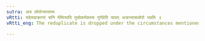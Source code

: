 ```yaml
---
sutra: अत्र लोपोभ्यासस्य
vRtti: यदेतत्प्रक्रान्तं सनि मीमेत्यादि मुचोकर्मकस्य गुणेवेति यावत् अत्राभ्यासलोपो भवति ॥
vRtti_eng: The reduplicate is dropped under the circumstances mentioned in the foregoing _ sutras_ (VII. 4. 54) to (VII. 4. 57).

---
```

